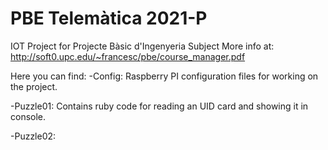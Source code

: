 # PBE Telemàtica 2021-P

IOT Project for Projecte Bàsic d'Ingenyeria Subject
More info at: http://soft0.upc.edu/~francesc/pbe/course_manager.pdf 

Here you can find:
   -Config:
    Raspberry PI configuration files for working on the project.
    
   -Puzzle01:
    Contains ruby code for reading an UID card and showing it in console.
    
   -Puzzle02:
     
